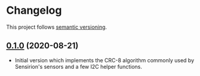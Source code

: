 # Changelog

This project follows [semantic versioning](https://semver.org/).

## [0.1.0] (2020-08-21)

 * Initial version which implements the CRC-8 algorithm commonly used by
   Sensirion's sensors and a few I2C helper functions.

[0.1.0]: https://github.com/Sensirion/sensirion-i2c-rs/tags/v0.1.0
